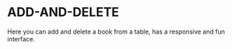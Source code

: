 # ADD-AND-DELETE

Here you can add and delete a book from a table, has a responsive and fun interface.
